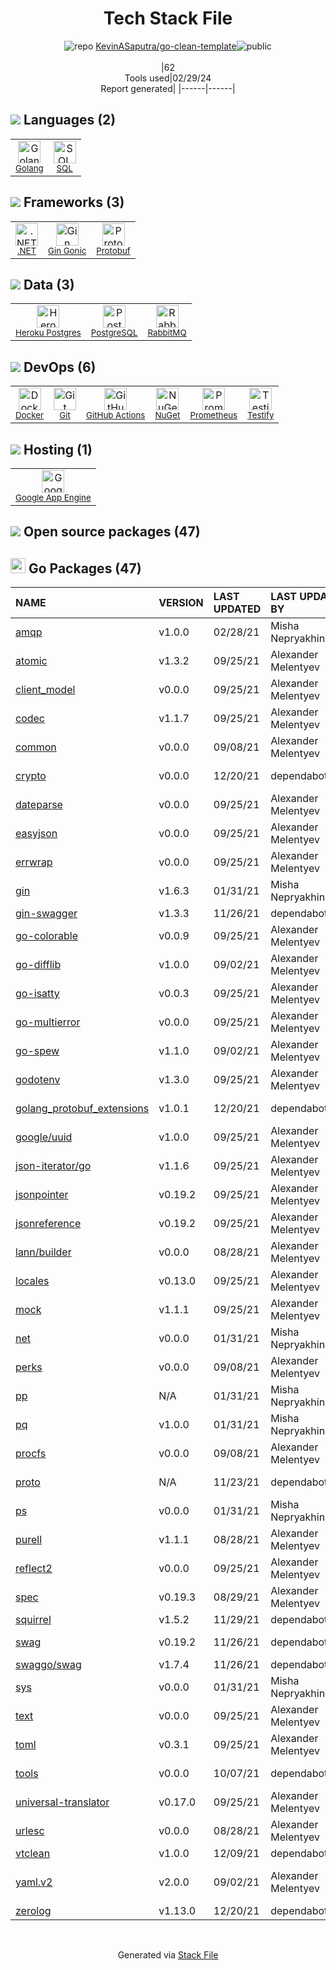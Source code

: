 <!--
&lt;--- Readme.md Snippet without images Start ---&gt;
## Tech Stack
KevinASaputra/go-clean-template is built on the following main stack:

- [Golang](http://golang.org/) – Languages
- [SQL](https://en.wikipedia.org/wiki/SQL) – Languages
- [.NET](http://www.microsoft.com/net/) – Frameworks (Full Stack)
- [Gin Gonic](https://gin-gonic.com/) – Frameworks (Full Stack)
- [Protobuf](https://developers.google.com/protocol-buffers/) – Serialization Frameworks
- [Heroku Postgres](https://www.heroku.com/postgres) – PostgreSQL as a Service
- [PostgreSQL](http://www.postgresql.org/) – Databases
- [RabbitMQ](http://www.rabbitmq.com/) – Message Queue
- [Docker](https://www.docker.com/) – Virtual Machine Platforms & Containers
- [GitHub Actions](https://github.com/features/actions) – Continuous Integration
- [Prometheus](http://prometheus.io/) – Monitoring Tools
- [Testify](https://github.com/stretchr/testify) – Go Testing
- [Google App Engine](https://developers.google.com/appengine) – Platform as a Service

Full tech stack [here](/techstack.md)

&lt;--- Readme.md Snippet without images End ---&gt;

&lt;--- Readme.md Snippet with images Start ---&gt;
## Tech Stack
KevinASaputra/go-clean-template is built on the following main stack:

- <img width='25' height='25' src='https://img.stackshare.io/service/1005/O6AczwfV_400x400.png' alt='Golang'/> [Golang](http://golang.org/) – Languages
- <img width='25' height='25' src='https://img.stackshare.io/service/2271/default_068d33483bba6b81ee13fbd4dc7aab9780896a54.png' alt='SQL'/> [SQL](https://en.wikipedia.org/wiki/SQL) – Languages
- <img width='25' height='25' src='https://img.stackshare.io/service/1014/IoPy1dce_400x400.png' alt='.NET'/> [.NET](http://www.microsoft.com/net/) – Frameworks (Full Stack)
- <img width='25' height='25' src='https://img.stackshare.io/service/4221/7894478.png' alt='Gin Gonic'/> [Gin Gonic](https://gin-gonic.com/) – Frameworks (Full Stack)
- <img width='25' height='25' src='https://img.stackshare.io/service/4393/ma2jqJKH_400x400.png' alt='Protobuf'/> [Protobuf](https://developers.google.com/protocol-buffers/) – Serialization Frameworks
- <img width='25' height='25' src='https://img.stackshare.io/service/2516/original.png' alt='Heroku Postgres'/> [Heroku Postgres](https://www.heroku.com/postgres) – PostgreSQL as a Service
- <img width='25' height='25' src='https://img.stackshare.io/service/1028/ASOhU5xJ.png' alt='PostgreSQL'/> [PostgreSQL](http://www.postgresql.org/) – Databases
- <img width='25' height='25' src='https://img.stackshare.io/service/1061/default_df93e9a30d27519161b39d8c1d5c223c1642d187.jpg' alt='RabbitMQ'/> [RabbitMQ](http://www.rabbitmq.com/) – Message Queue
- <img width='25' height='25' src='https://img.stackshare.io/service/586/n4u37v9t_400x400.png' alt='Docker'/> [Docker](https://www.docker.com/) – Virtual Machine Platforms & Containers
- <img width='25' height='25' src='https://img.stackshare.io/service/11563/actions.png' alt='GitHub Actions'/> [GitHub Actions](https://github.com/features/actions) – Continuous Integration
- <img width='25' height='25' src='https://img.stackshare.io/service/2501/default_3cf1b307194b26782be5cb209d30360580ae5b3c.png' alt='Prometheus'/> [Prometheus](http://prometheus.io/) – Monitoring Tools
- <img width='25' height='25' src='https://img.stackshare.io/service/8695/stretchr.png' alt='Testify'/> [Testify](https://github.com/stretchr/testify) – Go Testing
- <img width='25' height='25' src='https://img.stackshare.io/service/139/s01TMTGn.png' alt='Google App Engine'/> [Google App Engine](https://developers.google.com/appengine) – Platform as a Service

Full tech stack [here](/techstack.md)

&lt;--- Readme.md Snippet with images End ---&gt;
-->
<div align="center">

# Tech Stack File
![](https://img.stackshare.io/repo.svg "repo") [KevinASaputra/go-clean-template](https://github.com/KevinASaputra/go-clean-template)![](https://img.stackshare.io/public_badge.svg "public")
<br/><br/>
|62<br/>Tools used|02/29/24 <br/>Report generated|
|------|------|
</div>

## <img src='https://img.stackshare.io/languages.svg'/> Languages (2)
<table><tr>
  <td align='center'>
  <img width='36' height='36' src='https://img.stackshare.io/service/1005/O6AczwfV_400x400.png' alt='Golang'>
  <br>
  <sub><a href="http://golang.org/">Golang</a></sub>
  <br>
  <sub></sub>
</td>

<td align='center'>
  <img width='36' height='36' src='https://img.stackshare.io/service/2271/default_068d33483bba6b81ee13fbd4dc7aab9780896a54.png' alt='SQL'>
  <br>
  <sub><a href="https://en.wikipedia.org/wiki/SQL">SQL</a></sub>
  <br>
  <sub></sub>
</td>

</tr>
</table>

## <img src='https://img.stackshare.io/frameworks.svg'/> Frameworks (3)
<table><tr>
  <td align='center'>
  <img width='36' height='36' src='https://img.stackshare.io/service/1014/IoPy1dce_400x400.png' alt='.NET'>
  <br>
  <sub><a href="http://www.microsoft.com/net/">.NET</a></sub>
  <br>
  <sub></sub>
</td>

<td align='center'>
  <img width='36' height='36' src='https://img.stackshare.io/service/4221/7894478.png' alt='Gin Gonic'>
  <br>
  <sub><a href="https://gin-gonic.com/">Gin Gonic</a></sub>
  <br>
  <sub></sub>
</td>

<td align='center'>
  <img width='36' height='36' src='https://img.stackshare.io/service/4393/ma2jqJKH_400x400.png' alt='Protobuf'>
  <br>
  <sub><a href="https://developers.google.com/protocol-buffers/">Protobuf</a></sub>
  <br>
  <sub></sub>
</td>

</tr>
</table>

## <img src='https://img.stackshare.io/databases.svg'/> Data (3)
<table><tr>
  <td align='center'>
  <img width='36' height='36' src='https://img.stackshare.io/service/2516/original.png' alt='Heroku Postgres'>
  <br>
  <sub><a href="https://www.heroku.com/postgres">Heroku Postgres</a></sub>
  <br>
  <sub></sub>
</td>

<td align='center'>
  <img width='36' height='36' src='https://img.stackshare.io/service/1028/ASOhU5xJ.png' alt='PostgreSQL'>
  <br>
  <sub><a href="http://www.postgresql.org/">PostgreSQL</a></sub>
  <br>
  <sub></sub>
</td>

<td align='center'>
  <img width='36' height='36' src='https://img.stackshare.io/service/1061/default_df93e9a30d27519161b39d8c1d5c223c1642d187.jpg' alt='RabbitMQ'>
  <br>
  <sub><a href="http://www.rabbitmq.com/">RabbitMQ</a></sub>
  <br>
  <sub></sub>
</td>

</tr>
</table>

## <img src='https://img.stackshare.io/devops.svg'/> DevOps (6)
<table><tr>
  <td align='center'>
  <img width='36' height='36' src='https://img.stackshare.io/service/586/n4u37v9t_400x400.png' alt='Docker'>
  <br>
  <sub><a href="https://www.docker.com/">Docker</a></sub>
  <br>
  <sub></sub>
</td>

<td align='center'>
  <img width='36' height='36' src='https://img.stackshare.io/service/1046/git.png' alt='Git'>
  <br>
  <sub><a href="http://git-scm.com/">Git</a></sub>
  <br>
  <sub></sub>
</td>

<td align='center'>
  <img width='36' height='36' src='https://img.stackshare.io/service/11563/actions.png' alt='GitHub Actions'>
  <br>
  <sub><a href="https://github.com/features/actions">GitHub Actions</a></sub>
  <br>
  <sub></sub>
</td>

<td align='center'>
  <img width='36' height='36' src='https://img.stackshare.io/service/2637/6I3oEOP4_400x400.jpg' alt='NuGet'>
  <br>
  <sub><a href="https://www.nuget.org/">NuGet</a></sub>
  <br>
  <sub></sub>
</td>

<td align='center'>
  <img width='36' height='36' src='https://img.stackshare.io/service/2501/default_3cf1b307194b26782be5cb209d30360580ae5b3c.png' alt='Prometheus'>
  <br>
  <sub><a href="http://prometheus.io/">Prometheus</a></sub>
  <br>
  <sub></sub>
</td>

<td align='center'>
  <img width='36' height='36' src='https://img.stackshare.io/service/8695/stretchr.png' alt='Testify'>
  <br>
  <sub><a href="https://github.com/stretchr/testify">Testify</a></sub>
  <br>
  <sub></sub>
</td>

</tr>
</table>

## <img src='https://img.stackshare.io/hosting.svg'/> Hosting (1)
<table><tr>
  <td align='center'>
  <img width='36' height='36' src='https://img.stackshare.io/service/139/s01TMTGn.png' alt='Google App Engine'>
  <br>
  <sub><a href="https://developers.google.com/appengine">Google App Engine</a></sub>
  <br>
  <sub></sub>
</td>

</tr>
</table>


## <img src='https://img.stackshare.io/group.svg' /> Open source packages (47)</h2>

## <img width='24' height='24' src='https://img.stackshare.io/service/21112/default_1346bbda8fe03e4dce5601323a3ca47a10c1ae36.png'/> Go Packages (47)

|NAME|VERSION|LAST UPDATED|LAST UPDATED BY|LICENSE|VULNERABILITIES|
|:------|:------|:------|:------|:------|:------|
|[amqp](https://pkg.go.dev/github.com/streadway/amqp)|v1.0.0|02/28/21|Misha Nepryakhin |BSD-2-Clause|N/A|
|[atomic](https://pkg.go.dev/go.uber.org/atomic)|v1.3.2|09/25/21|Alexander Melentyev |MIT|N/A|
|[client_model](https://pkg.go.dev/github.com/prometheus/client_model)|v0.0.0|09/25/21|Alexander Melentyev |Apache-2.0|N/A|
|[codec](https://pkg.go.dev/github.com/ugorji/go/codec)|v1.1.7|09/25/21|Alexander Melentyev |MIT|N/A|
|[common](https://pkg.go.dev/github.com/prometheus/common)|v0.0.0|09/08/21|Alexander Melentyev |Apache-2.0|N/A|
|[crypto](https://pkg.go.dev/golang.org/x/crypto)|v0.0.0|12/20/21|dependabot[bot] |BSD-3-Clause|[CVE-2020-9283](https://github.com/advisories/GHSA-ffhg-7mh4-33c4) (Moderate)|
|[dateparse](https://pkg.go.dev/github.com/araddon/dateparse)|v0.0.0|09/25/21|Alexander Melentyev |MIT|N/A|
|[easyjson](https://pkg.go.dev/github.com/mailru/easyjson)|v0.0.0|09/25/21|Alexander Melentyev |MIT|N/A|
|[errwrap](https://pkg.go.dev/github.com/hashicorp/errwrap)|v0.0.0|09/25/21|Alexander Melentyev |MPL-2.0|N/A|
|[gin](https://pkg.go.dev/github.com/gin-gonic/gin)|v1.6.3|01/31/21|Misha Nepryakhin |MIT|[CVE-2020-28483](https://github.com/advisories/GHSA-h395-qcrw-5vmq) (High)|
|[gin-swagger](https://pkg.go.dev/github.com/swaggo/gin-swagger)|v1.3.3|11/26/21|dependabot[bot] |MIT|N/A|
|[go-colorable](https://pkg.go.dev/github.com/mattn/go-colorable)|v0.0.9|09/25/21|Alexander Melentyev |MIT|N/A|
|[go-difflib](https://pkg.go.dev/github.com/pmezard/go-difflib)|v1.0.0|09/02/21|Alexander Melentyev |BSD-3-Clause|N/A|
|[go-isatty](https://pkg.go.dev/github.com/mattn/go-isatty)|v0.0.3|09/25/21|Alexander Melentyev |MIT|N/A|
|[go-multierror](https://pkg.go.dev/github.com/hashicorp/go-multierror)|v0.0.0|09/25/21|Alexander Melentyev |MPL-2.0|N/A|
|[go-spew](https://pkg.go.dev/github.com/davecgh/go-spew)|v1.1.0|09/02/21|Alexander Melentyev |ISC|N/A|
|[godotenv](https://pkg.go.dev/github.com/joho/godotenv)|v1.3.0|09/25/21|Alexander Melentyev |MIT|N/A|
|[golang_protobuf_extensions](https://pkg.go.dev/github.com/matttproud/golang_protobuf_extensions)|v1.0.1|12/20/21|dependabot[bot] |Apache-2.0|N/A|
|[google/uuid](https://pkg.go.dev/github.com/google/uuid)|v1.0.0|09/25/21|Alexander Melentyev |BSD-3-Clause|N/A|
|[json-iterator/go](https://pkg.go.dev/github.com/json-iterator/go)|v1.1.6|09/25/21|Alexander Melentyev |MIT|N/A|
|[jsonpointer](https://pkg.go.dev/github.com/go-openapi/jsonpointer)|v0.19.2|09/25/21|Alexander Melentyev |Apache-2.0|N/A|
|[jsonreference](https://pkg.go.dev/github.com/go-openapi/jsonreference)|v0.19.2|09/25/21|Alexander Melentyev |Apache-2.0|N/A|
|[lann/builder](https://pkg.go.dev/github.com/lann/builder)|v0.0.0|08/28/21|Alexander Melentyev |MIT|N/A|
|[locales](https://pkg.go.dev/github.com/go-playground/locales)|v0.13.0|09/25/21|Alexander Melentyev |MIT|N/A|
|[mock](https://pkg.go.dev/github.com/golang/mock)|v1.1.1|09/25/21|Alexander Melentyev |Apache-2.0|N/A|
|[net](https://pkg.go.dev/golang.org/x/net)|v0.0.0|01/31/21|Misha Nepryakhin |BSD-3-Clause|N/A|
|[perks](https://pkg.go.dev/github.com/beorn7/perks)|v0.0.0|09/08/21|Alexander Melentyev |MIT|N/A|
|[pp](https://pkg.go.dev/github.com/k0kubun/pp)|N/A|01/31/21|Misha Nepryakhin |MIT|N/A|
|[pq](https://pkg.go.dev/github.com/lib/pq)|v1.0.0|01/31/21|Misha Nepryakhin |MIT|N/A|
|[procfs](https://pkg.go.dev/github.com/prometheus/procfs)|v0.0.0|09/08/21|Alexander Melentyev |Apache-2.0|N/A|
|[proto](https://pkg.go.dev/github.com/golang/protobuf/proto)|N/A|11/23/21|dependabot[bot] |BSD-3-Clause|N/A|
|[ps](https://pkg.go.dev/github.com/lann/ps)|v0.0.0|01/31/21|Misha Nepryakhin |MIT|N/A|
|[purell](https://pkg.go.dev/github.com/PuerkitoBio/purell)|v1.1.1|08/28/21|Alexander Melentyev |BSD-3-Clause|N/A|
|[reflect2](https://pkg.go.dev/github.com/modern-go/reflect2)|v0.0.0|09/25/21|Alexander Melentyev |Apache-2.0|N/A|
|[spec](https://pkg.go.dev/github.com/go-openapi/spec)|v0.19.3|08/29/21|Alexander Melentyev |Apache-2.0|N/A|
|[squirrel](https://pkg.go.dev/github.com/Masterminds/squirrel)|v1.5.2|11/29/21|dependabot[bot] |Other|N/A|
|[swag](https://pkg.go.dev/github.com/go-openapi/swag)|v0.19.2|11/26/21|dependabot[bot] |Apache-2.0|N/A|
|[swaggo/swag](https://pkg.go.dev/github.com/swaggo/swag)|v1.7.4|11/26/21|dependabot[bot] |MIT|N/A|
|[sys](https://pkg.go.dev/golang.org/x/sys)|v0.0.0|01/31/21|Misha Nepryakhin |BSD-3-Clause|N/A|
|[text](https://pkg.go.dev/golang.org/x/text)|v0.0.0|09/25/21|Alexander Melentyev |BSD-3-Clause|N/A|
|[toml](https://pkg.go.dev/github.com/BurntSushi/toml)|v0.3.1|09/25/21|Alexander Melentyev |MIT|N/A|
|[tools](https://pkg.go.dev/golang.org/x/tools)|v0.0.0|10/07/21|dependabot[bot] |BSD-3-Clause|N/A|
|[universal-translator](https://pkg.go.dev/github.com/go-playground/universal-translator)|v0.17.0|09/25/21|Alexander Melentyev |MIT|N/A|
|[urlesc](https://pkg.go.dev/github.com/PuerkitoBio/urlesc)|v0.0.0|08/28/21|Alexander Melentyev |BSD-3-Clause|N/A|
|[vtclean](https://pkg.go.dev/github.com/lunixbochs/vtclean)|v1.0.0|12/09/21|dependabot[bot] |MIT|N/A|
|[yaml.v2](https://pkg.go.dev/gopkg.in/yaml.v2)|v2.0.0|09/02/21|Alexander Melentyev |LGPL-3.0|[CVE-2019-11254](https://github.com/advisories/GHSA-wxc4-f4m6-wwqv) (Moderate)|
|[zerolog](https://pkg.go.dev/github.com/rs/zerolog)|v1.13.0|12/20/21|dependabot[bot] |MIT|N/A|

<br/>
<div align='center'>

Generated via [Stack File](https://github.com/marketplace/stack-file)
